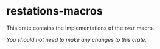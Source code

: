 # restations-macros

This crate contains the implementations of the `test` macro.

_You should not need to make any changes to this crate._
